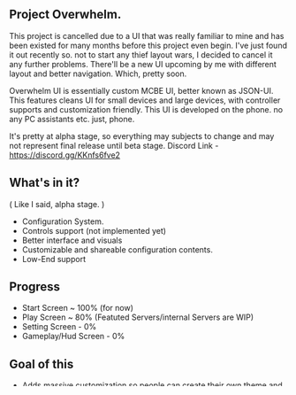 ## Project Overwhelm.

This project is cancelled due to a UI that was really familiar to mine and has been existed for many months before this project even begin. I've just found it out recently so. not to start any thief layout wars, I decided to cancel it any further problems. There'll be a new UI upcoming by me with different layout and better navigation. Which, pretty soon.

Overwhelm UI is essentially custom MCBE UI, better known as JSON-UI.
This features cleans UI for small devices and large devices, with controller supports and customization friendly.
This UI is developed on the phone. no any PC assistants etc. just, phone.

It's pretty at alpha stage, so everything may subjects to change and may not represent final release until beta stage.
Discord Link - https://discord.gg/KKnfs6fve2

## What's in it?
( Like I said, alpha stage. )
* Configuration System.
* Controls support (not implemented yet)
* Better interface and visuals
* Customizable and shareable configuration contents.
* Low-End support

## Progress
* Start Screen ~ 100% (for now)
* Play Screen ~ 80% (Featuted Servers/internal Servers are WIP)
* Setting Screen - 0%
* Gameplay/Hud Screen - 0%

## Goal of this
* Adds massive customization so people can create their own theme and able to share.
* Improving its Vanilla UI Optimization to work massively better with low-end devices.
* User friendly, Clean UI and better options
* Able to select and disable elements in hud screen, and few additional features
* Developers friendly, allowing dev's to fork this UI and able to create their own with simplest code to begin with.
* Texture pack developers friendly, providing any resources to be changed and thus may use "Java Edition" as resources source.

## Be warned.
It's not really "beta" or "stable" releases, expect some issues like lagging issues, and horrible optimization.
so don't expect high quality stability lol

MIL licensed.

